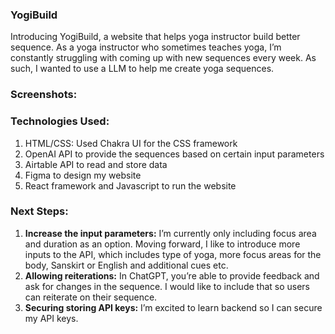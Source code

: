 ### YogiBuild

Introducing YogiBuild, a website that helps yoga instructor build better sequence. As a yoga instructor who sometimes teaches yoga, I’m constantly struggling with coming up with new sequences every week. As such, I wanted to use a LLM to help me create yoga sequences. 

### Screenshots:

### Technologies Used:

1. HTML/CSS: Used Chakra UI for the CSS framework 
2. OpenAI API to provide the sequences based on certain input parameters 
3. Airtable API to read and store data 
4. Figma to design my website 
5. React framework and Javascript to run the website 

### Next Steps:

1. **Increase the input parameters:** I’m currently only including focus area and duration as an option. Moving forward, I like to introduce more inputs to the API, which includes type of yoga, more focus areas for the body, Sanskirt or English and additional cues etc. 
2. ********************************************************Allowing reiterations:******************************************************** In ChatGPT, you’re able to provide feedback and ask for changes in the sequence. I would like to include that so users can reiterate on their sequence. 
3. ******************************************************Securing storing API keys:****************************************************** I’m excited to learn backend so I can secure my API keys.
